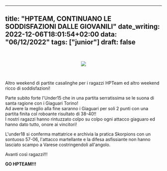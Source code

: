 
---
title: "HPTEAM, CONTINUANO LE SODDISFAZIONI DALLE GIOVANILI"
date_writing: 2022-12-06T18:01:54+02:00
data: "06/12/2022"
tags: ["junior"]
draft: false
---
⁣<center>
<img class="articolo" src="../img/2022/risultati_6_week_junior.jpg">
</center>
<br />

Altro weekend di partite casalinghe per i ragazzi HPTeam ed altro weekend ricco di soddisfazioni!  
  
Parte subito forte l'Under15 che in una partita serratissima se le suona di santa ragione con i Giaguari Torino!  
Ad avere la meglio alla fine saranno i Giaguari per soli 2 punti con una partita finita col roboante risultato di 38-40!!  
I nostri ragazzi hanno rintuzzato colpo su colpo ogni attacco giaguaro ed hanno dato tutto, onore ai vincitori!  
  
L'under18 si conferma mattatrice e archivia la pratica Skorpions con un sontuoso 57-06, l'attacco martellante e la difesa asfissiante non hanno lasciato scampo a Varese costringendoli all'angolo.  
  
Avanti così ragazzi!!!  
  
**GO HPTEAM!!!**


